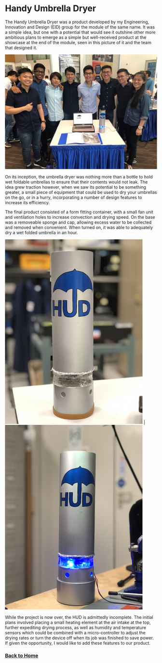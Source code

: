 # Handy Umbrella Dryer

The Handy Umbrella Dryer was a product developed by my Engineering, Innovation and Design (EID) group for the module of the same name. It was a simple idea, but one with a potential that would see it outshine other more ambitious plans to emerge as a simple but well-received product at the showcase at the end of the module, seen in this picture of it and the team that designed it.

![HUD Group Photo](/assets/images/HUD-group-photo.jpeg)

On its inception, the umbrella dryer was nothing more than a bottle to hold wet foldable umbrellas to ensure that their contents would not leak. The idea grew traction however, when we saw its potential to be something greater, a small piece of equipment that could be used to dry your umbrellas on the go, or in a hurry, incorporating a number of design features to increase its efficiency.

The final product consisted of a form fitting container, with a small fan unit and ventilation holes to increase convection and drying speed. On the base was a removeable sponge and cap, allowing excess water to be collected and removed when convenient. When turned on, it was able to adequately dry a wet folded umbrella in an hour.

![HUD off](/assets/images/HUD-off.png) | ![HUD on](/assets/images/HUD-on.png)

While the project is now over, the HUD is admittedly incomplete. The initial plans involved placing a small heating element at the air intake at the top, further expediting drying process, as well as humidity and temperature sensors which could be combined with a micro-controller to adjust the drying rates or turn the device off when its job was finished to save power. If given the opportunity, I would like to add these features to our product.


### [Back to Home](/)
